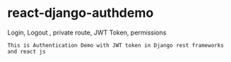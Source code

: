 # react-django-authdemo
Login, Logout , private route, JWT Token, permissions

```
This is Authentication Demo with JWT token in Django rest frameworks and react js
```


